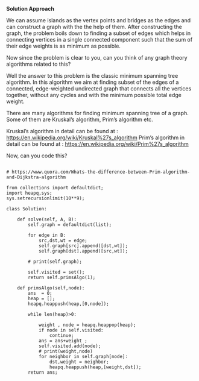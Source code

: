 
**Solution Approach**

We can assume islands as the vertex points and bridges as the edges and can construct a graph with the the help of them. After constructing the graph, the problem boils down to finding a subset of edges which helps in connecting vertices in a single connected component such that the sum of their edge weights is as minimum as possible.

Now since the problem is clear to you, can you think of any graph theory algorithms related to this?

Well the answer to this problem is the classic minimum spanning tree algorithm. In this algorithm we aim at finding subset of the edges of a connected, edge-weighted undirected graph that connects all the vertices together, without any cycles and with the minimum possible total edge weight.

There are many algorithms for finding minimum spanning tree of a graph. Some of them are Kruskal’s algorithm, Prim’s algorithm etc.

Kruskal’s algorithm in detail can be found at : https://en.wikipedia.org/wiki/Kruskal%27s_algorithm
Prim’s algorithm in detail can be found at : https://en.wikipedia.org/wiki/Prim%27s_algorithm

Now, can you code this?

```

# https://www.quora.com/Whats-the-difference-between-Prim-algorithm-and-Dijkstra-algorithm

from collections import defaultdict;
import heapq,sys;
sys.setrecursionlimit(10**9);

class Solution:

    def solve(self, A, B):
        self.graph = defaultdict(list);

        for edge in B:
            src,dst,wt = edge;
            self.graph[src].append([dst,wt]);
            self.graph[dst].append([src,wt]);
        
        # print(self.graph);

        self.visited = set();
        return self.primsAlgo(1);
    
    def primsAlgo(self,node):
        ans  = 0; 
        heap = [];
        heapq.heappush(heap,[0,node]);

        while len(heap)>0:

            weight , node = heapq.heappop(heap);
            if node in self.visited:
                continue;
            ans = ans+weight ;
            self.visited.add(node);
            # print(weight,node)
            for neighbor in self.graph[node]:
                dst,weight = neighbor;
                heapq.heappush(heap,[weight,dst]);
        return ans;


```
